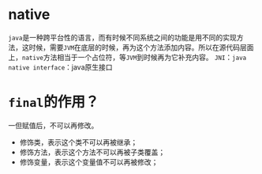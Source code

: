 # native
`java`是一种跨平台性的语言，而有时候不同系统之间的功能是用不同的实现方法，这时候，需要`JVM`在底层的时候，再为这个方法添加内容。所以在源代码层面上，`native`方法相当于一个占位符，等`JVM`到时候再为它补充内容。
`JNI`：`java native interface`：java原生接口

# `final`的作用？
一但赋值后，不可以再修改。  
- 修饰类，表示这个类不可以再被继承；
- 修饰方法，表示这个方法不可以再被子类覆盖；
- 修饰变量，表示这个变量值不可以再被修改；